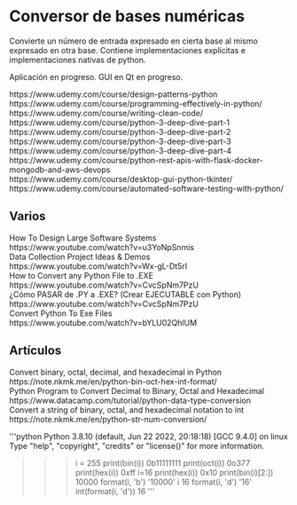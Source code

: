 <h1>Conversor de bases numéricas</h1>
<p>
  Convierte un número de entrada expresado en cierta base al mismo expresado en otra base.
  Contiene implementaciones explícitas e implementaciones nativas de python. 
</p>
<p>
  Aplicación en progreso.
  GUI en Qt en progreso.
</p>
<p>
https://www.udemy.com/course/design-patterns-python <br>
https://www.udemy.com/course/programming-effectively-in-python/ <br>
https://www.udemy.com/course/writing-clean-code/ <br>
https://www.udemy.com/course/python-3-deep-dive-part-1 <br>
https://www.udemy.com/course/python-3-deep-dive-part-2 <br>
https://www.udemy.com/course/python-3-deep-dive-part-3 <br>
https://www.udemy.com/course/python-3-deep-dive-part-4 <br>
https://www.udemy.com/course/python-rest-apis-with-flask-docker-mongodb-and-aws-devops <br>
https://www.udemy.com/course/desktop-gui-python-tkinter/ <br>
https://www.udemy.com/course/automated-software-testing-with-python/ <br>
</p>

<h2>Varios</h2>
<p>
How To Design Large Software Systems <br>
https://www.youtube.com/watch?v=u3YoNpSnmis <br>
Data Collection Project Ideas & Demos <br>
https://www.youtube.com/watch?v=Wx-gL-Dt5rI <br>
How to Convert any Python File to .EXE <br>
https://www.youtube.com/watch?v=CvcSpNm7PzU <br>
¿Cómo PASAR de .PY a .EXE? (Crear EJECUTABLE con Python) <br>
https://www.youtube.com/watch?v=CvcSpNm7PzU <br>
Convert Python To Exe Files <br>
https://www.youtube.com/watch?v=bYLU02QhlUM <br>
</p>
<h2>Artículos</h2>
<p>
Convert binary, octal, decimal, and hexadecimal in Python <br>
https://note.nkmk.me/en/python-bin-oct-hex-int-format/ <br>
Python Program to Convert Decimal to Binary, Octal and Hexadecimal <br>
https://www.datacamp.com/tutorial/python-data-type-conversion <br>
Convert a string of binary, octal, and hexadecimal notation to int <br>
https://note.nkmk.me/en/python-str-num-conversion/ <br>
</p>

'''python
Python 3.8.10 (default, Jun 22 2022, 20:18:18) 
[GCC 9.4.0] on linux
Type "help", "copyright", "credits" or "license()" for more information.
>>> i = 255
>>> print(bin(i))
0b11111111
>>> print(oct(i))
0o377
>>> print(hex(i))
0xff
>>> i=16
>>> print(hex(i))
0x10
>>> print(bin(i)[2:])
10000
>>> format(i, 'b')
'10000'
>>> i
16
>>> format(i, 'd')
'16'
>>> int(format(i, 'd'))
16
'''
